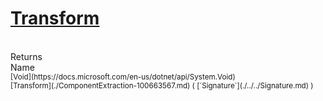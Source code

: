 # [Transform](./ComponentExtraction-100663567.md)


<br>
Returns<img width=542/>Name
<br>
<sub>[Void](https://docs.microsoft.com/en-us/dotnet/api/System.Void)</sub><img width=500/><sub>[Transform](./ComponentExtraction-100663567.md) ( [`Signature`](./../../Signature.md) )</sub><br>


